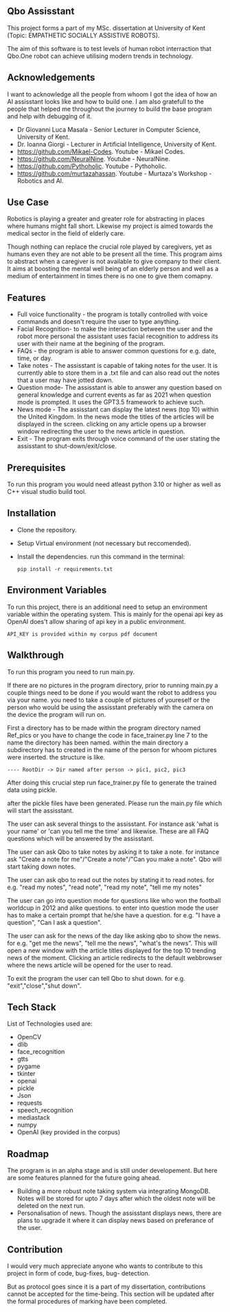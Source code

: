 
## Qbo Assisstant 
This project forms a part of my MSc. dissertation at University of Kent (Topic: EMPATHETIC SOCIALLY ASSISTIVE ROBOTS). 

The aim of this software is to test levels of human robot interraction that Qbo.One robot can achieve utilising modern trends in technology.




## Acknowledgements

I want to acknowledge all the people from whoom I got the idea of how an AI assisstant looks like and how to build one. I am also gratefull to the people that helped me throughout the journey to build the base program and help with debugging of it.  

 - Dr Giovanni Luca Masala - Senior Lecturer in Computer Science, University of Kent.
 - Dr. Ioanna Giorgi - Lecturer in Artificial Intelligence, University of Kent.
 - https://github.com/Mikael-Codes. Youtube - Mikael Codes.
 - https://github.com/NeuralNine. Youtube - NeuralNine.
 - https://github.com/Pythoholic. Youtube - Pythoholic.
 - https://github.com/murtazahassan. Youtube - Murtaza's Workshop - Robotics and AI.
 

## Use Case

Robotics is playing a greater and greater role for abstracting in places where humans might fall short. Likewise my project is aimed towards the medical sector in the field of elderly care. 

Though nothing can replace the crucial role played by caregivers, yet as humans even they are not able to be present all the time. This program aims to abstract when a caregiver is not available to give company to their client. It aims at boosting the mental well being of an elderly person and well as a medium of entertainment in times there is no one to give them comapny.    

## Features

- Full voice functionality - the program is totally controlled with voice commands and doesn't require the user to type anything.
- Facial Recognition- to make the interaction between the user and the robot more personal the assistant uses facial recognition to address its user with their name at the begining of the program.
- FAQs - the program is able to answer common questions for e.g. date, time, or day.
- Take notes - The assisstant is capable of taking notes for the user. It is currently able to store them in a .txt file and can also read out the notes that a user may have jotted down.
- Question mode- The assisstant is able to answer any question based on general knowledge and current events as far as 2021 when question mode is prompted. It uses the GPT3.5 framework to achieve such. 
- News mode - The assisstant can display the latest news (top 10) within the United Kingdom. In the news mode the titles of the articles will be displayed in the screen. clicking on any article opens up a browser window redirecting the user to the news article in question.
- Exit - The program exits through voice command of the user stating the assisstant to shut-down/exit/close. 



## Prerequisites

To run this program you would need atleast python 3.10 or higher as well as C++ visual studio build tool.
## Installation
- Clone the repository. 
- Setup Virtual environment (not necessary but reccomended).

- Install the dependencies. run this command in the terminal:
    
     `pip install -r requirements.txt` 


## Environment Variables

To run this project, there is an additional need to setup an environment variable within the operating system. This is mainly for the openai api key as OpenAI does't allow sharing of api key in a public environment. 

`API_KEY is provided within my corpus pdf document`




## Walkthrough

To run this program you need to run main.py.

If there are no pictures in the program directory, prior to running main.py a couple things need to be done if you would want the robot to address you via your name. you need to take a couple of pictures of youreself or the person who would be using the assisstant preferably with the camera on the device the program will run on. 

First a directory has to be made within the program directory named Ref_pics or you have to change the code in face_trainer.py line 7 to the name the directory has been named. within the main directory a subdirectory has to created in the name of the person for whoom pictures were inserted. the structure is like. 
    
    ---- RootDir -> Dir named after person -> pic1, pic2, pic3

After doing this crucial step run face_trainer.py file to generate the trained data using pickle. 

after the pickle files have been generated. Please run the main.py file which will start the assisstant. 

The user can ask several things to the assisstant. For instance ask 'what is your name' or 'can you tell me the time' and likewise. These are all FAQ questions which will be answered by the assisstant.

The user can ask Qbo to take notes by asking it to take a note. for instance ask "Create a note for me"/"Create a note"/"Can you make a note". Qbo will start taking down notes. 

The user can ask qbo to read out the notes by stating it to read notes. for e.g. "read my notes", "read note",
                "read my note", "tell me my notes"

The user can go into question mode for questions like who won the football worldcup in 2012 and alike questions. to enter into question mode the user has to make a certain prompt that he/she have a question. for e.g. "I have a question", "Can I ask a question". 

The user can ask for the news of the day like asking qbo to show the news. for e.g. "get me the news",
                    "tell me the news",
                    "what's the news". This will open a new window with the article titles displayed for the top 10 trending news of the moment. Clicking an article redirects to the default webbrowser where the news article will be opened for the user to read. 

To exit the program the user can tell Qbo to shut down. for e.g. "exit","close","shut down". 



 


## Tech Stack

List of Technologies used are:
  
   - OpenCV
   - dlib
   - face_recognition
   - gtts
   - pygame
   - tkinter
   - openai
   - pickle
   - Json
   - requests
   - speech_recognition
   - mediastack
   - numpy
   - OpenAI (key provided in the corpus)
   
## Roadmap

The program is in an alpha stage and is still under developement. But here are some features planned for the future going ahead. 

- Building a more robust note taking system via integrating MongoDB. Notes will be stored for upto 7 days after which the oldest note will be deleted on the next run. 
- Personalisation of news. Though the assisstant displays news, there are plans to upgrade it where it can display news based on preferance of the user.



## Contribution

I would very much appreciate anyone who wants to contribute to this project in form of code, bug-fixes, bug- detection. 

But as protocol goes since it is a part of my dissertation, contributions cannot be accepted for the time-being. This section will be updated after the formal procedures of marking have been completed. 
